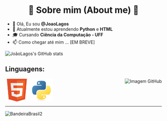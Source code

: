 <h1 align="center"> 📖 Sobre mim (About me) 📖 </h1>

- 👋 Olá, Eu sou <b>@JoaoLagos</b>
- 🌱 Atualmente estou aprendendo <b>Python</b> e <b>HTML</b>
- 🎓 Cursando <b>Ciência da Computação - UFF</b>
- 📫 Como chegar até mim ... [EM BREVE]

![JoãoLagos's GitHub stats](https://github-readme-stats.vercel.app/api?username=JoaoLagos&count_private=true&show_icons=true&theme=gruvbox&border_color=DAA520)
<!--- bg_color=F8F8FF também é uma boa --->

<h2>Linguagens:</h2>
<div style="display: inline_block">
  <img align="center" alt="HTML" height="75" width="75" src="https://raw.githubusercontent.com/devicons/devicon/master/icons/html5/html5-original.svg">
  <img align="center" alt="Python" height="75" width="75" src="https://raw.githubusercontent.com/devicons/devicon/master/icons/python/python-original.svg">
  <img align="right" alt="Imagem GitHub" height="75" src="https://enotas.com.br/blog/wp-content/uploads/2021/02/GitHub.jpg">
    <!--- MINHA FOTO: src="https://scontent-gig2-1.xx.fbcdn.net/v/t1.6435-9/159169936_2222342874562680_1432299500424550972_n.jpg?_nc_cat=110&ccb=1-   6&_nc_sid=09cbfe&_nc_ohc=7Zm8oyLtpnYAX92TCxS&_nc_ht=scontent-gig2-1.xx&oh=00_AT857UYNx-4asolBeQkSAxUH22iv8SHuRz8FMEjRpVzADQ&oe=62A094C6" --->
</div>

<hr>

<!---<img align="center" alt="BandeiraBrasil1" height="588" width="1000" src="https://vempramassa.com/wp-content/uploads/2020/03/img-caes-ladram-caravana-se-cala-600x353.png"> --->

<img align="center" alt="BandeiraBrasil2" height="700" width="1000" src="https://www.acif.org.br/wp-content/uploads/2017/04/bandeira-do-brasil-estilizada-90x60-D_NQ_NP_407701-MLB20389727016_082015-F-1024x729.jpg">









<!---
JoaoLagos/JoaoLagos is a ✨ special ✨ repository because its `README.md` (this file) appears on your GitHub profile.
You can click the Preview link to take a look at your changes.

- 👋 Hi, I’m @JoaoLagos
- 👀 I’m interested in ...
- 🌱 I’m currently learning ...
- 💞️ I’m looking to collaborate on ...
- 📫 How to reach me ...
--->
